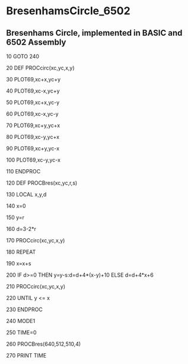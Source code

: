 # BresenhamsCircle_6502
## Bresenhams Circle, implemented in BASIC and 6502 Assembly

10 GOTO 240

20 DEF PROCcirc(xc,yc,x,y)

30 PLOT69,xc+x,yc+y

40 PLOT69,xc-x,yc+y

50 PLOT69,xc+x,yc-y

60 PLOT69,xc-x,yc-y

70 PLOT69,xc+y,yc+x

80 PLOT69,xc-y,yc+x

90 PLOT69,xc+y,yc-x

100 PLOT69,xc-y,yc-x

110 ENDPROC

120 DEF PROCBres(xc,yc,r,s)

130 LOCAL x,y,d

140 x=0

150 y=r

160 d=3-2*r

170 PROCcirc(xc,yc,x,y)

180 REPEAT

190 x=x+s

200 IF d>=0 THEN y=y-s:d=d+4*(x-y)+10 ELSE d=d+4*x+6

210 PROCcirc(xc,yc,x,y)

220 UNTIL y <= x

230 ENDPROC

240 MODE1

250 TIME=0

260 PROCBres(640,512,510,4)

270 PRINT TIME
